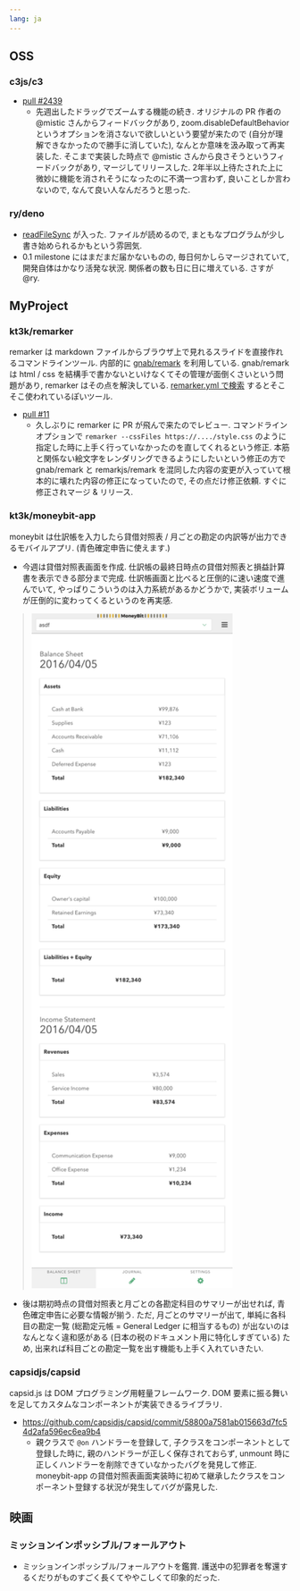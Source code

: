 ```yaml
---
lang: ja
---
```

## OSS

### c3js/c3

- [pull #2439](https://github.com/c3js/c3/pull/2439)
  - 先週出したドラッグでズームする機能の続き. オリジナルの PR 作者の @mistic さんからフィードバックがあり, zoom.disableDefaultBehavior というオプションを消さないで欲しいという要望が来たので (自分が理解できなかったので勝手に消していた), なんとか意味を汲み取って再実装した. そこまで実装した時点で @mistic さんから良さそうというフィードバックがあり, マージしてリリースした. 2年半以上待たされた上に微妙に機能を消されそうになったのに不満一つ言わず, 良いことしか言わないので, なんて良い人なんだろうと思った.

### ry/deno

- [readFileSync](https://github.com/denoland/deno/pull/452) が入った. ファイルが読めるので, まともなプログラムが少し書き始められるかもという雰囲気.
- 0.1 milestone にはまだまだ届かないものの, 毎日何かしらマージされていて, 開発自体はかなり活発な状況. 関係者の数も日に日に増えている. さすが @ry.

## MyProject

### kt3k/remarker

remarker は markdown ファイルからブラウザ上で見れるスライドを直接作れるコマンドラインツール. 内部的に [gnab/remark](https://github.com/gnab/remark) を利用している. gnab/remark は html / css を結構手で書かないといけなくてその管理が面倒くさいという問題があり, remarker はその点を解決している. [remarker.yml で検索](https://github.com/search?q=filename%3Aremarker.yml) するとそこそこ使われているぽいツール.

- [pull #11](https://github.com/kt3k/remarker/pull/11)
  - 久しぶりに remarker に PR が飛んで来たのでレビュー. コマンドラインオプションで `remarker --cssFiles https://..../style.css` のように指定した時に上手く行っていなかったのを直してくれるという修正. 本筋と関係ない絵文字をレンダリングできるようにしたいという修正の方で gnab/remark と remarkjs/remark を混同した内容の変更が入っていて根本的に壊れた内容の修正になっていたので, その点だけ修正依頼. すぐに修正されマージ & リリース.

### kt3k/moneybit-app

moneybit は仕訳帳を入力したら貸借対照表 / 月ごとの勘定の内訳等が出力できるモバイルアプリ. (青色確定申告に使えます.)

- 今週は貸借対照表画面を作成. 仕訳帳の最終日時点の貸借対照表と損益計算書を表示できる部分まで完成. 仕訳帳画面と比べると圧倒的に速い速度で進んでいて, やっぱりこういうのは入力系統があるかどうかで, 実装ボリュームが圧倒的に変わってくるというのを再実感.

> <img src="../img/2018/08-06-moneybit.png" width="360">

- 後は期初時点の貸借対照表と月ごとの各勘定科目のサマリーが出せれば, 青色確定申告に必要な情報が揃う. ただ, 月ごとのサマリーが出て, 単純に各科目の勘定一覧 (総勘定元帳 = General Ledger に相当するもの) が出ないのはなんとなく違和感がある (日本の税のドキュメント用に特化しすぎている) ため, 出来れば科目ごとの勘定一覧を出す機能も上手く入れていきたい.

### capsidjs/capsid

capsid.js は DOM プログラミング用軽量フレームワーク. DOM 要素に振る舞いを足してカスタムなコンポーネントが実装できるライブラリ.

- https://github.com/capsidjs/capsid/commit/58800a7581ab015663d7fc54d2afa596ec6ea9b4
  - 親クラスで `@on` ハンドラーを登録して, 子クラスをコンポーネントとして登録した時に, 親のハンドラーが正しく保存されておらず, unmount 時に正しくハンドラーを削除できていなかったバグを発見して修正. moneybit-app の貸借対照表画面実装時に初めて継承したクラスをコンポーネント登録する状況が発生してバグが露見した.

## 映画

### ミッションインポッシブル/フォールアウト

- ミッションインポッシブル/フォールアウトを鑑賞. 護送中の犯罪者を奪還するくだりがものすごく長くてややこしくて印象的だった.
